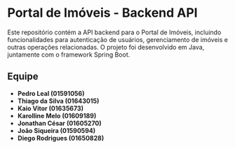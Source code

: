 # Portal de Imóveis - Backend API
Este repositório contém a API backend para o Portal de Imóveis, incluindo funcionalidades para autenticação de usuários, gerenciamento de imóveis e outras operações relacionadas. O projeto foi desenvolvido em Java, juntamente com o framework Spring Boot.

## Equipe
- **Pedro Leal (01591056)**
- **Thiago da Silva (01643015)**
- **Kaio Vitor (01635673)**
- **Karolline Melo (01609189)**
- **Jonathan César (01605270)**
- **João Siqueira (01590594)**
- **Diego Rodrigues (01650828)**


